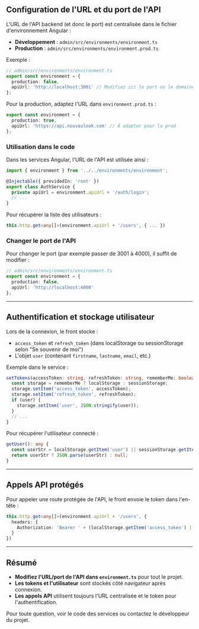 
## Configuration de l'URL et du port de l'API

L'URL de l'API backend (et donc le port) est centralisée dans le fichier d'environnement Angular :

- **Développement** : `admin/src/environments/environment.ts`
- **Production** : `admin/src/environments/environment.prod.ts`

Exemple :
```typescript
// admin/src/environments/environment.ts
export const environment = {
  production: false,
  apiUrl: 'http://localhost:3001' // Modifiez ici le port ou le domaine de l'API
};
```

Pour la production, adaptez l'URL dans `environment.prod.ts` :
```typescript
export const environment = {
  production: true,
  apiUrl: 'https://api.nouvoulook.com' // À adapter pour la prod
};
```

### Utilisation dans le code

Dans les services Angular, l'URL de l'API est utilisée ainsi :

```typescript
import { environment } from '../../environments/environment';

@Injectable({ providedIn: 'root' })
export class AuthService {
  private apiUrl = environment.apiUrl + '/auth/login';
  // ...
}
```

Pour récupérer la liste des utilisateurs :
```typescript
this.http.get<any[]>(environment.apiUrl + '/users', { ... })
```

### Changer le port de l'API

Pour changer le port (par exemple passer de 3001 à 4000), il suffit de modifier :
```typescript
// admin/src/environments/environment.ts
export const environment = {
  production: false,
  apiUrl: 'http://localhost:4000'
};
```

---

## Authentification et stockage utilisateur

Lors de la connexion, le front stocke :
- `access_token` et `refresh_token` (dans localStorage ou sessionStorage selon "Se souvenir de moi")
- L'objet `user` (contenant `firstname`, `lastname`, `email`, etc.)

Exemple dans le service :
```typescript
setTokens(accessToken: string, refreshToken: string, rememberMe: boolean = false, user: any = null) {
  const storage = rememberMe ? localStorage : sessionStorage;
  storage.setItem('access_token', accessToken);
  storage.setItem('refresh_token', refreshToken);
  if (user) {
    storage.setItem('user', JSON.stringify(user));
  }
  // ...
}
```

Pour récupérer l'utilisateur connecté :
```typescript
getUser(): any {
  const userStr = localStorage.getItem('user') || sessionStorage.getItem('user');
  return userStr ? JSON.parse(userStr) : null;
}
```

---

## Appels API protégés

Pour appeler une route protégée de l'API, le front envoie le token dans l'en-tête :
```typescript
this.http.get<any[]>(environment.apiUrl + '/users', {
  headers: {
    Authorization: 'Bearer ' + (localStorage.getItem('access_token') || sessionStorage.getItem('access_token'))
  }
})
```

---

## Résumé
- **Modifiez l'URL/port de l'API dans `environment.ts`** pour tout le projet.
- **Les tokens et l'utilisateur** sont stockés côté navigateur après connexion.
- **Les appels API** utilisent toujours l'URL centralisée et le token pour l'authentification.

Pour toute question, voir le code des services ou contactez le développeur du projet.
